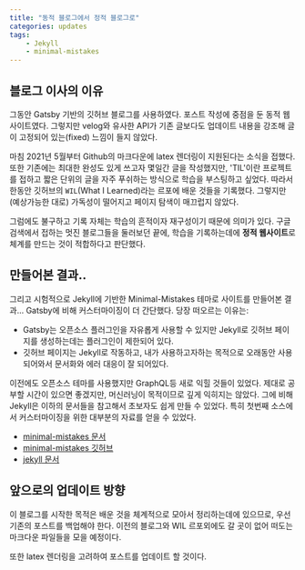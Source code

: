 ```yaml
---
title: "동적 블로그에서 정적 블로그로"
categories: updates
tags:
    - Jekyll
    - minimal-mistakes
---
```


## 블로그 이사의 이유

그동안 Gatsby 기반의 깃허브 블로그를 사용하였다. 포스트 작성에 중점을 둔 동적 웹사이트였다. 그렇지만 velog와 유사한 API가 기존 글보다도 업데이트 내용을 강조해 글이 고정되어 있는(fixed) 느낌이 들지 않았다.

마침 2021년 5월부터 Github의 마크다운에 latex 렌더링이 지원된다는 소식을 접했다. 또한 기존에는 최대한 완성도 있게 쓰고자 몇일간 글을 작성했지만, 'TIL'이란 프로젝트를 접하고 짧은 단위의 글을 자주 푸쉬하는 방식으로 학습을 부스팅하고 싶었다. 따라서 한동안 깃허브의 `WIL`(What I Learned)라는 르포에 배운 것들을 기록했다. 그렇지만 (예상가능한 대로) 가독성이 떨어지고 페이지 탐색이 매끄럽지 않았다.

그럼에도 불구하고 기록 자체는 학습의 흔적이자 재구성이기 때문에 의미가 있다. 구글 검색에서 접하는 멋진 블로그들을 둘러보던 끝에, 학습을 기록하는데에 **정적 웹사이트**로 체계를 만드는 것이 적합하다고 판단했다. 


## 만들어본 결과..

그리고 시험적으로 Jekyll에 기반한 Minimal-Mistakes 테마로 사이트를 만들어본 결과... Gatsby에 비해 커스터마이징이 더 간단했다. 당장 떠오르는 이유는:
- Gatsby는 오픈소스 플러그인을 자유롭게 사용할 수 있지만 Jekyll로 깃허브 페이지를 생성하는데는 플러그인이 제한되어 있다.
- 깃허브 페이지는 Jekyll로 작동하고, 내가 사용하고자하는 목적으로 오래동안 사용되어와서 문서화와 에러 대응이 잘 되어있다.

이전에도 오픈소스 테마를 사용했지만 GraphQL등 새로 익힐 것들이 있었다. 제대로 공부할 시간이 있으면 좋겠지만, 머신러닝이 목적이므로 깊게 익히지는 않았다. 그에 비해 Jekyll은 이하의 문서들을 참고해서 초보자도 쉽게 만들 수 있었다. 특히 첫번째 소스에서 커스터마이징을 위한 대부분의 자료를 얻을 수 있었다.

- [minimal-mistakes 문서](https://mmistakes.github.io/minimal-mistakes/docs/quick-start-guide/)
- [minimal-mistakes 깃허브](https://github.com/mmistakes/minimal-mistakes)
- [jekyll 문서](https://jekyllrb.com/docs/)


## 앞으로의 업데이트 방향

이 블로그를 시작한 목적은 배운 것을 체계적으로 모아서 정리하는데에 있으므로, 우선 기존의 포스트를 백업해야 한다. 이전의 블로그와 WIL 르포외에도 갈 곳이 없어 떠도는 마크다운 파일들을 모을 예정이다.

또한 latex 렌더링을 고려하여 포스트를 업데이트 할 것이다. 
